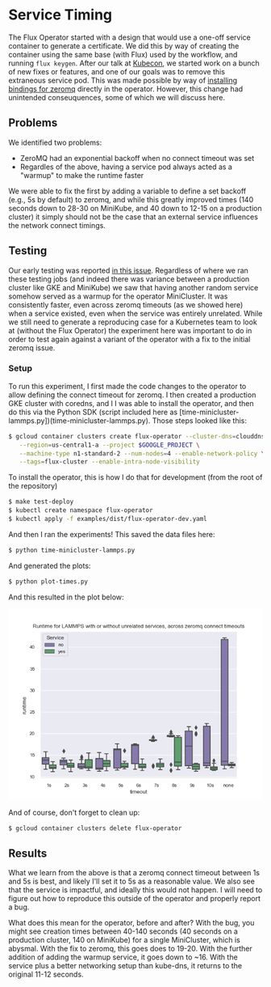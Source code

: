 # Service Timing

The Flux Operator started with a design that would use a one-off service container to
generate a certificate. We did this by way of creating the container using the same
base (with Flux) used by the workflow, and running `flux keygen`. After our 
talk at [Kubecon](https://t.co/vjRydPx1rb), we started work on a bunch of new fixes
or features, and one of our goals was to remove this extraneous service pod.
This was made possible by way of [installing bindings for zeromq](https://github.com/flux-framework/flux-operator/pull/152) directly in
the operator. However, this change had unintended conseuquences, some of which we will
discuss here.

## Problems

We identified two problems:

- ZeroMQ had an exponential backoff when no connect timeout was set
- Regardles of the above, having a service pod always acted as a "warmup" to make the runtime faster

We were able to fix the first by adding a variable to define a set backoff (e.g., 5s by default)
to zeromq, and while this greatly improved times (140 seconds down to 28-30 on MiniKube, and 40 down to 12-15 on a production cluster)
it simply should not be the case that an external service influences the network connect timings.

## Testing

Our early testing was reported [in this issue](https://github.com/kubernetes-sigs/jobset/issues/104). Regardless of where
we ran these testing jobs (and indeed there was variance between a production cluster like GKE and MiniKube) we saw that
having another random service somehow served as a warmup for the operator MiniCluster. It was consistently faster,
even across zeromq timeouts (as we showed here) when a service existed, even when the service was entirely unrelated.
While we still need to generate a reproducing case for a Kubernetes team to look at (without the Flux Operator)
the experiment here was important to do in order to test again against a variant of the operator with a fix to
the initial zeromq issue.

### Setup

To run this experiment, I first made the code changes to the operator to allow defining the connect timeout for zeromq.
I then created a production GKE cluster with coredns, and I
I was able to install the operator, and then do this via the Python SDK (script included here as [time-minicluster-lammps.py])(time-minicluster-lammps.py).
Those steps looked like this:

```bash
$ gcloud container clusters create flux-operator --cluster-dns=clouddns --cluster-dns-scope=cluster \
   --region=us-central1-a --project $GOOGLE_PROJECT \
   --machine-type n1-standard-2 --num-nodes=4 --enable-network-policy \
   --tags=flux-cluster --enable-intra-node-visibility
```

To install the operator, this is how I do that for development (from the root of the repository)

```bash
$ make test-deploy
$ kubectl create namespace flux-operator
$ kubectl apply -f examples/dist/flux-operator-dev.yaml
```

And then I ran the experiments! This saved the data files here:

```bash
$ python time-minicluster-lammps.py
```

And generated the plots:

```bash
$ python plot-times.py
```

And this resulted in the plot below:

![lammps-times.png]( lammps-times.png)

And of course, don't forget to clean up:

```bash
$ gcloud container clusters delete flux-operator
```

## Results

What we learn from the above is that a zeromq connect timeout between 1s and 5s is best, and likely I'll set it to 5s as 
a reasonable value. We also see that the service is impactful, and ideally this would not happen. I will need to figure
out how to reproduce this outside of the operator and properly report a bug.

What does this mean for the operator, before and after? With the bug, you might see creation times between 40-140 
seconds (40 seconds on a production cluster, 140 on MiniKube) for a single MiniCluster, which is abysmal.
With the fix to zeromq, this goes does to 19-20. With the further addition of adding the warmup service, it goes
down to ~16. With the service plus a better networking setup than kube-dns, it returns to the original 11-12 seconds.